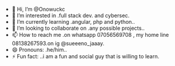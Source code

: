 - 👋 Hi, I’m @Onowuckc
- 👀 I’m interested in .full stack dev. and cybersec.
- 🌱 I’m currently learning .angular, php and python..
- 💞️ I’m looking to collaborate on .any possible projects..
- 📫 How to reach me .on whatsapp 07056569708 , my home line 08138267593.on ig @sueeeno_jaaay.
- 😄 Pronouns: .he/him..
- ⚡ Fun fact: ..i am a fun and social guy that is willing to learn.

<!---
Onowuckc/Onowuckc is a ✨ special ✨ repository because its `README.md` (this file) appears on your GitHub profile.
You can click the Preview link to take a look at your changes.
--->
